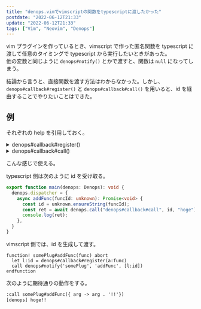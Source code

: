 ```yaml
---
title: "denops.vimでvimscriptの関数をtypescriptに渡したかった"
postdate: "2022-06-12T21:33"
update: "2022-06-12T21:33"
tags: ["Vim", "Neovim", "Denops"]
---
```


vim プラグインを作っているとき、vimscript で作った匿名関数を typescript に渡して任意のタイミングで typescript から実行したいときがあった。  
他の変数と同じように `denops#notify()` とかで渡すと、関数は `null` になってしまう。

結論から言うと、直接関数を渡す方法はわからなかった。しかし、`denops#callback#register()` と `denops#callback#call()` を用いると、id を経由することでやりたいことはできた。

## 例

それぞれの help を引用しておく。

<details>
<summary>denops#callback#register()</summary>

> ```
> denops#callback#register({callback}[, {options}])
>        Register {callback} to internal callback map as an anonymous function
>        and return an unique {id} to call the {callback} later.
>        The following attributes are available on {options}.
> ```

</details>

<details>
<summary>denops#callback#call()</summary>

> ```
> denops#callback#call({id}[, {args}...])
>         Find a callback of {id} from internal callback map and call it with
>         given {args} and return a result. It throw an error when no {id}
>         callback exists.
>         Note that the callback called is automatically removed from the
>         internal callback map if "once" option had specified.
> ```

</details>

こんな感じで使える。

typescript 側は次のように id を受け取る。

<!-- prettier-ignore -->
```typescript
export function main(denops: Denops): void {
  denops.dispatcher = {
    async addFunc(funcId: unknown): Promise<void> {
      const id = unknown.ensureString(funcId);
      const ret = await denops.call("denops#callback#call", id, "hoge");
      console.log(ret);
    },
  }
}
```

vimscript 側では、id を生成して渡す。

```vim
function! somePlug#addFunc(func) abort
  let l:id = denops#callback#register(a:func)
  call denops#notify('somePlug', 'addFunc', [l:id])
endfunction
```

次のように期待通りの動作をする。

```txt
:call somePlug#addFunc({ arg -> arg . '!!'})
[denops] hoge!!
```
